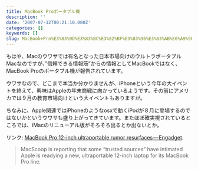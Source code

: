 ```yaml
---
title: MacBook Proポータブル機
description: ''
date: '2007-07-12T00:21:10.000Z'
categories: []
keywords: []
slug: MacBook+Pro%E3%83%9D%E3%83%BC%E3%82%BF%E3%83%96%E3%83%AB%E6%A9%9F
---
```

もはや、Macのウワサでは有名となった日本市場向けのウルトラポータブルMacなのですが、”信頼できる情報筋”からの情報としてMacBookではなく、MacBook Proのポータブル機が報告されています。

ウワサなので、どこまで本当か分かりませんが、iPhoneという今年の大イベントを終えて、興味はAppleの年末商戦に向かっているようです。その前にアメリカでは９月の教育市場向けという大イベントもありますが。

ちなみに、Apple関連ではiPhoneのようなosxで動くiPodが８月に登場するのではないかというウワサも盛り上がってきています。またほぼ確実視されているところでは、iMacのリニューアル版がそろそろ出るとか出ないとか。

リンク: [MacBook Pro 12-inch ultraportable rumor resurfaces — Engadget](http://www.engadget.com/2007/07/11/macbook-pro-12-inch-ultraportable-rumor-resurfaces/ "MacBook Pro 12-inch ultraportable rumor resurfaces - Engadget").

> MacScoop is reporting that some “trusted sources” have intimated Apple is readying a new, ultraportable 12-inch laptop for its MacBook Pro line.